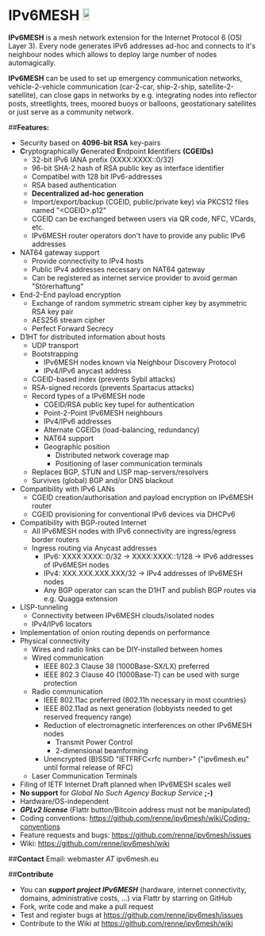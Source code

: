 IPv6MESH <a href="https://flattr.com/submit/auto?user_id=renne&url=http://ipv6mesh.eu&title=IPv6MESH&language=C99&tags=github&category=software"><img src="http://api.flattr.com/button/flattr-badge-large.png" height="24em" width="16%"/></a>
========

**IPv6MESH** is a mesh network extension for the Internet Protocol 6 (OSI Layer 3). Every node generates IPv6 addresses ad-hoc and connects to it's neighbour nodes which allows to deploy large number of nodes automagically.

**IPv6MESH** can be used to set up emergency communication networks, vehicle-2-vehicle communication (car-2-car, ship-2-ship, satellite-2-satellite), can close gaps in networks by e.g. integrating nodes into reflector posts, streetlights, trees, moored buoys or balloons, geostationary satellites or just serve as a community network.


##**Features:**
* Security based on **4096-bit RSA** key-pairs
* **C**ryptographically **G**enerated **E**ndpoint **I**dentifiers **(CGEIDs)**
  * 32-bit IPv6 IANA prefix (XXXX:XXXX::0/32)
  * 96-bit SHA-2 hash of RSA public key as interface identifier
  * Compatibel with 128 bit IPv6-addresses
  * RSA based authentication
  * **Decentralized ad-hoc generation**
  * Import/export/backup (CGEID, public/private key) via PKCS12 files named "&lt;CGEID&gt;.p12"
  * CGEID can be exchanged between users via QR code, NFC, VCards, etc.
  * IPv6MESH router operators don't have to provide any public IPv6 addresses
* NAT64 gateway support
  * Provide connectivity to IPv4 hosts
  * Public IPv4 addresses necessary on NAT64 gateway
  * Can be registered as internet service provider to avoid german "Störerhaftung"
* End-2-End payload encryption
  * Exchange of random symmetric stream cipher key by asymmetric RSA key pair
  * AES256 stream cipher
  * Perfect Forward Secrecy
* D1HT for distributed information about hosts
  * UDP transport
  * Bootstrapping
    * IPv6MESH nodes known via Neighbour Discovery Protocol
    * IPv4/IPv6 anycast address
  * CGEID-based index (prevents Sybil attacks)
  * RSA-signed records (prevents Spartacus attacks)
  * Record types of a IPv6MESH node
    * CGEID/RSA public key tupel for authentication
    * Point-2-Point IPv6MESH neighbours
    * IPv4/IPv6 addresses
    * Alternate CGEIDs (load-balancing, redundancy)
    * NAT64 support
    * Geographic position
      * Distributed network coverage map
      * Positioning of laser communication terminals
  * Replaces BGP, STUN and LISP map-servers/resolvers
  * Survives (global) BGP and/or DNS blackout
* Compatibility with IPv6 LANs
  * CGEID creation/authorisation and payload encryption on IPv6MESH router
  * CGEID provisioning for conventional IPv6 devices via DHCPv6
* Compatibility with BGP-routed Internet
  * All IPv6MESH nodes with IPv6 connectivity are ingress/egress border routers
  * Ingress routing via Anycast addresses
    * IPv6: XXXX:XXXX::0/32    -> XXXX:XXXX::1/128 -> IPv6 addresses of IPv6MESH nodes
    * IPv4: XXX.XXX.XXX.XXX/32 ->                     IPv4 addresses of IPv6MESH nodes
    * Any BGP operator can scan the D1HT and publish BGP routes via e.g. Quagga extension
* LISP-tunneling
  * Connectivity between IPv6MESH clouds/isolated nodes
  * IPv4/IPv6 locators
* Implementation of onion routing depends on performance
* Physical connectivity
  * Wires and radio links can be DIY-installed between homes
  * Wired communication
    * IEEE 802.3 Clause 38 (1000Base-SX/LX) preferred
    * IEEE 802.3 Clause 40 (1000Base-T) can be used with surge protection
  * Radio communication
    * IEEE 802.11ac preferred (802.11h necessary in most countries)
    * IEEE 802.11ad as next generation (lobbyists needed to get reserved frequency range)
    * Reduction of electromagnetic interferences on other IPv6MESH nodes
      * Transmit Power Control
      * 2-dimensional beamforming
    * Unencrypted (B)SSID "IETFRFC&lt;rfc number&gt;" ("ipv6mesh.eu" until formal release of RFC)
  * Laser Communication Terminals
* Filing of IETF Internet Draft planned when IPv6MESH scales well
* **No support** for *Global No Such Agency Backup Service* **;-)** 
* Hardware/OS-independent
* ***GPLv2 license*** (Flattr button/Bitcoin address must not be manipulated)
* Coding conventions: https://github.com/renne/ipv6mesh/wiki/Coding-conventions
* Feature requests and bugs: https://github.com/renne/ipv6mesh/issues
* Wiki: https://github.com/renne/ipv6mesh/wiki

##**Contact**
Email: webmaster *AT* ipv6mesh.eu

##**Contribute**
* You can ***support project IPv6MESH*** (hardware, internet connectivity, domains, administrative costs, ...) via Flattr by starring on GitHub
* Fork, write code and make a pull request
* Test and register bugs at https://github.com/renne/ipv6mesh/issues
* Contribute to the Wiki at https://github.com/renne/ipv6mesh/wiki
